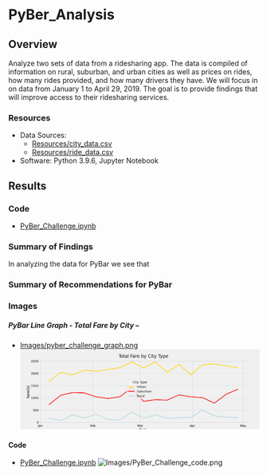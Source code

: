 # PyBer_Analysis

## Overview 
Analyze two sets of data from a ridesharing app. The data is compiled of information on rural, suburban, and urban cities as well as prices on rides, how many rides provided, and how many drivers they have. We will focus in on data from January 1 to April 29, 2019. The goal is to provide findings that will improve access to their ridesharing services.

### Resources
- Data Sources: 
    - [Resources/city_data.csv]( Resources/city_data.csv)
    - [Resources/ride_data.csv]( Resources/ride_data.csv)
- Software: Python 3.9.6, Jupyter Notebook

## Results

### Code
- [PyBer_Challenge.ipynb]( PyBer_Challenge.ipynb)

### Summary of Findings 

In analyzing the data for PyBar we see that 

### Summary of Recommendations for PyBar

### Images

##### PyBar Line Graph - Total Fare by City –
- [Images/pyber_challenge_graph.png](Images/pyber_challenge_graph.png)
![Images/pyber_challenge_graph.png](Images/pyber_challenge_graph.png)

#### Code
- [PyBer_Challenge.ipynb]( PyBer_Challenge.ipynb)
![Images/PyBer_Challenge_code.png](Images/PyBer_Challenge_code.png)
